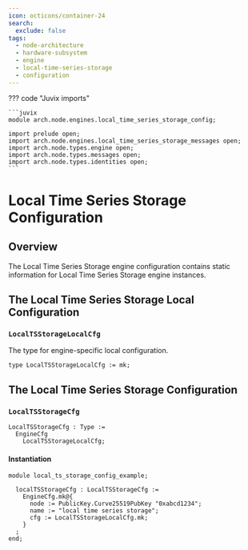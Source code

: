 ```yaml
---
icon: octicons/container-24
search:
  exclude: false
tags:
  - node-architecture
  - hardware-subsystem
  - engine
  - local-time-series-storage
  - configuration
---
```


??? code "Juvix imports"

    ```juvix
    module arch.node.engines.local_time_series_storage_config;

    import prelude open;
    import arch.node.engines.local_time_series_storage_messages open;
    import arch.node.types.engine open;
    import arch.node.types.messages open;
    import arch.node.types.identities open;
    ```

# Local Time Series Storage Configuration

## Overview

The Local Time Series Storage engine configuration contains static information for Local Time Series Storage engine instances.

## The Local Time Series Storage Local Configuration

### `LocalTSStorageLocalCfg`

The type for engine-specific local configuration.

<!-- --8<-- [start:LocalTSStorageLocalCfg] -->
```juvix
type LocalTSStorageLocalCfg := mk;
```
<!-- --8<-- [end:LocalTSStorageLocalCfg] -->

## The Local Time Series Storage Configuration

### `LocalTSStorageCfg`

<!-- --8<-- [start:LocalTSStorageCfg] -->
```juvix
LocalTSStorageCfg : Type :=
  EngineCfg
    LocalTSStorageLocalCfg;
```
<!-- --8<-- [end:LocalTSStorageCfg] -->

#### Instantiation

<!-- --8<-- [start:localTSStorageCfg] -->
```juvix extract-module-statements
module local_ts_storage_config_example;

  localTSStorageCfg : LocalTSStorageCfg :=
    EngineCfg.mk@{
      node := PublicKey.Curve25519PubKey "0xabcd1234";
      name := "local time series storage";
      cfg := LocalTSStorageLocalCfg.mk;
    }
  ;
end;
```
<!-- --8<-- [end:localTSStorageCfg] -->
